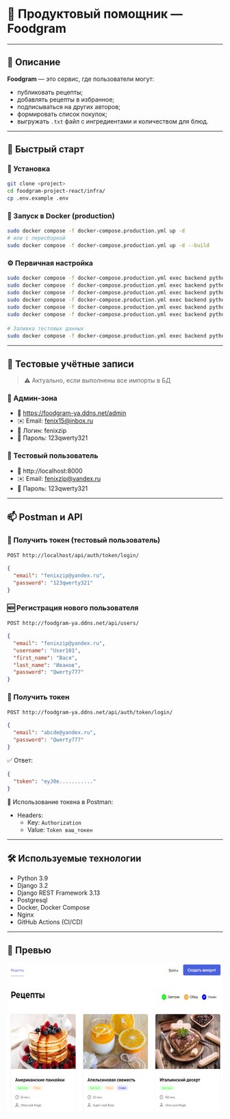 
# 🍲 Продуктовый помощник — Foodgram


---

## 📌 Описание

**Foodgram** — это сервис, где пользователи могут:

- публиковать рецепты;
- добавлять рецепты в избранное;
- подписываться на других авторов;
- формировать список покупок;
- выгружать `.txt` файл с ингредиентами и количеством для блюд.

---

## 🚀 Быстрый старт

### 🧩 Установка

```bash
git clone <project>
cd foodgram-project-react/infra/
cp .env.example .env
```

### 🐳 Запуск в Docker (production)

```bash
sudo docker compose -f docker-compose.production.yml up -d
# или с пересборкой
sudo docker compose -f docker-compose.production.yml up -d --build
```

### ⚙️ Первичная настройка

```bash
sudo docker compose -f docker-compose.production.yml exec backend python manage.py makemigrations 
sudo docker compose -f docker-compose.production.yml exec backend python manage.py migrate
sudo docker compose -f docker-compose.production.yml exec backend python manage.py collectstatic --noinput
sudo docker compose -f docker-compose.production.yml exec backend python manage.py import_tags
sudo docker compose -f docker-compose.production.yml exec backend python manage.py import_ingredients
sudo docker compose -f docker-compose.production.yml exec backend python manage.py createsuperuser

# Заливка тестовых данных
sudo docker compose -f docker-compose.production.yml exec backend python manage.py data_test
```

---

## 👤 Тестовые учётные записи

> ⚠️ Актуально, если выполнены все импорты в БД

### 🔐 Админ-зона
- 📍 https://foodgram-ya.ddns.net/admin
- ✉️ Email: fenix15@inbox.ru
- 👤 Логин: fenixzip
- 🔑 Пароль: 123qwerty321

### 👤 Тестовый пользователь
- 📍 http://localhost:8000
- ✉️ Email: fenixzip@yandex.ru
- 🔑 Пароль: 123qwerty321

---

## 📫 Postman и API

### 🔑 Получить токен (тестовый пользователь)

`POST http://localhost/api/auth/token/login/`

```json
{
  "email": "fenixzip@yandex.ru",
  "password": "123qwerty321"
}
```

### 🆕 Регистрация нового пользователя

`POST http://foodgram-ya.ddns.net/api/users/`

```json
{
  "email": "fenixzip@yandex.ru",
  "username": "User101",
  "first_name": "Вася",
  "last_name": "Иванов",
  "password": "Qwerty777"
}
```

### 🔐 Получить токен

`POST http://foodgram-ya.ddns.net/api/auth/token/login/`

```json
{
  "email": "abcde@yandex.ru",
  "password": "Qwerty777"
}
```

✅ Ответ:
```json
{
  "token": "eyJ0e..........."
}
```

🔧 Использование токена в Postman:
- Headers:
  - Key: `Authorization`
  - Value: `Token ваш_токен`

---

## 🛠️ Используемые технологии

- Python 3.9
- Django 3.2
- Django REST Framework 3.13
- Postgresql
- Docker, Docker Compose
- Nginx
- GitHub Actions (CI/CD)

---

## 📸 Превью

<img src="https://github.com/HelloAgni/foodgram-project-react/blob/master/backend/media/recipes/images/preview.jpg" alt="preview" width="600" height="350">
